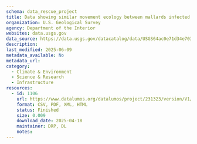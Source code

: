 ```yaml
---
schema: data_rescue_project 
title: Data showing similar movement ecology between mallards infected and not infected with highly pathogenic avian influenza H5N1
organization: U.S. Geological Survey
agency: Department of the Interior
websites: data.usgs.gov
data_source: https://data.usgs.gov/datacatalog/data/USGS64ac0e71d34e70357a28aeb6
description: 
last_modified: 2025-06-09
metadata_available: No
metadata_url: 
category:
  - Climate & Environment 
  - Science & Research 
  - Infrastructure 
resources:
  - id: 1106
    url: https://www.datalumos.org/datalumos/project/231323/version/V1/view
    format: CSV, PDF, XML, HTML
    status: Finished
    size: 0.009
    download_date: 2025-04-18
    maintainer: DRP, DL
    notes: 
---
```

